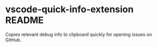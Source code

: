 # vscode-quick-info-extension README

Copies relevant debug info to clipboard quickly for opening issues on GitHub.